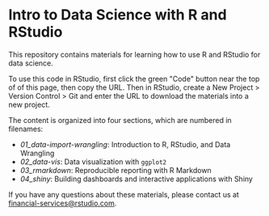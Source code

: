 # Intro to Data Science with R and RStudio

This repository contains materials for learning how to use R and RStudio for data science.

To use this code in RStudio, first click the green "Code" button near the top of of this page, then copy the URL. Then in RStudio, create a New Project > Version Control > Git and enter the URL to download the materials into a new project.

The content is organized into four sections, which are numbered in filenames:

* _01_data-import-wrangling_: Introduction to R, RStudio, and Data Wrangling
* _02_data-vis_: Data visualization with `ggplot2`
* _03_rmarkdown_: Reproducible reporting with R Markdown
* _04_shiny_: Building dashboards and interactive applications with Shiny

If you have any questions about these materials, please contact us at financial-services@rstudio.com.
